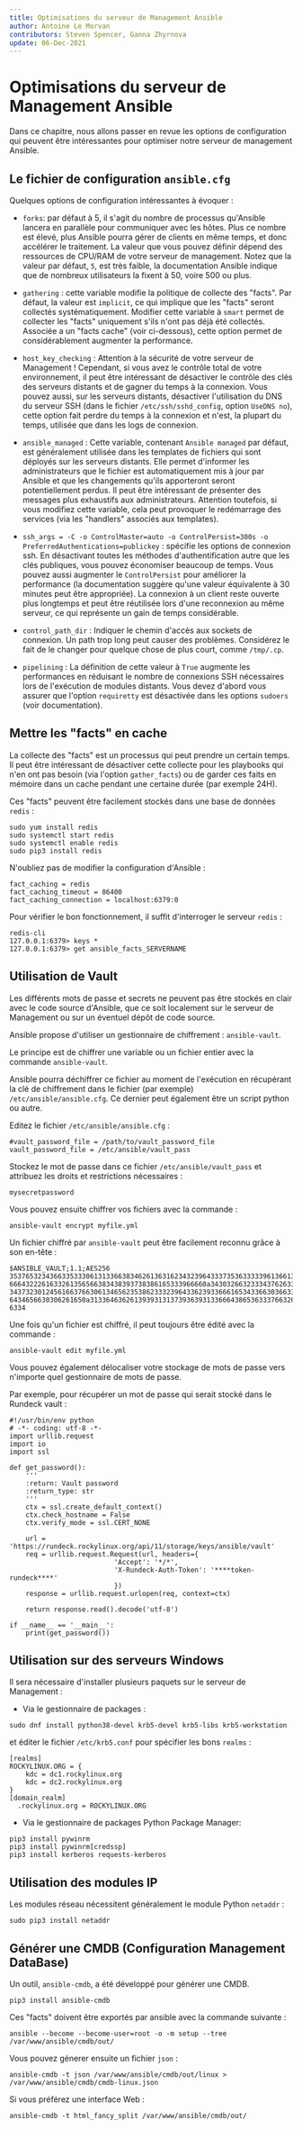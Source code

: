 ```yaml
---
title: Optimisations du serveur de Management Ansible
author: Antoine Le Morvan
contributors: Steven Spencer, Ganna Zhyrnova
update: 06-Dec-2021
---
```


# Optimisations du serveur de Management Ansible

Dans ce chapitre, nous allons passer en revue les options de configuration qui peuvent être intéressantes pour optimiser notre serveur de management Ansible.

## Le fichier de configuration `ansible.cfg`

Quelques options de configuration intéressantes à évoquer :

* `forks`: par défaut à 5, il s'agit du nombre de processus qu'Ansible lancera en parallèle pour communiquer avec les hôtes. Plus ce nombre est élevé, plus Ansible pourra gérer de clients en même temps, et donc accélérer le traitement. La valeur que vous pouvez définir dépend des ressources de CPU/RAM de votre serveur de management. Notez que la valeur par défaut, `5`, est très faible, la documentation Ansible indique que de nombreux utilisateurs la fixent à 50, voire 500 ou plus.

* `gathering` : cette variable modifie la politique de collecte des "facts". Par défaut, la valeur est `implicit`, ce qui implique que les "facts" seront collectés systématiquement. Modifier cette variable à `smart` permet de collecter les "facts" uniquement s'ils n'ont pas déjà été collectés. Associée a un "facts cache" (voir ci-dessous), cette option permet de considérablement augmenter la performance.

* `host_key_checking` : Attention à la sécurité de votre serveur de Management ! Cependant, si vous avez le contrôle total de votre environnement, il peut être intéressant de désactiver le contrôle des clés des serveurs distants et de gagner du temps à la connexion. Vous pouvez aussi, sur les serveurs distants, désactiver l'utilisation du DNS du serveur SSH (dans le fichier `/etc/ssh/sshd_config`, option `UseDNS no`), cette option fait perdre du temps à la connexion et n'est, la plupart du temps, utilisée que dans les logs de connexion.

* `ansible_managed` : Cette variable, contenant `Ansible managed` par défaut, est généralement utilisée dans les templates de fichiers qui sont déployés sur les serveurs distants. Elle permet d'informer les administrateurs que le fichier est automatiquement mis à jour par Ansible et que les changements qu'ils apporteront seront potentiellement perdus. Il peut être intéressant de présenter des messages plus exhaustifs aux administrateurs. Attention toutefois, si vous modifiez cette variable, cela peut provoquer le redémarrage des services (via les "handlers" associés aux templates).

* `ssh_args = -C -o ControlMaster=auto -o ControlPersist=300s -o PreferredAuthentications=publickey` : spécifie les options de connexion ssh. En désactivant toutes les méthodes d'authentification autre que les clés publiques, vous pouvez économiser beaucoup de temps. Vous pouvez aussi augmenter le `ControlPersist` pour améliorer la performance (la documentation suggère qu'une valeur équivalente à 30 minutes peut être appropriée). La connexion à un client reste ouverte plus longtemps et peut être réutilisée lors d'une reconnexion au même serveur, ce qui représente un gain de temps considérable.

* `control_path_dir` : Indiquer le chemin d'accès aux sockets de connexion. Un path trop long peut causer des problèmes. Considérez le fait de le changer pour quelque chose de plus court, comme `/tmp/.cp`.

* `pipelining` : La définition de cette valeur à `True` augmente les performances en réduisant le nombre de connexions SSH nécessaires lors de l'exécution de modules distants. Vous devez d'abord vous assurer que l'option `requiretty` est désactivée dans les options `sudoers` (voir documentation).

## Mettre les "facts" en cache

La collecte des "facts" est un processus qui peut prendre un certain temps. Il peut être intéressant de désactiver cette collecte pour les playbooks qui n'en ont pas besoin (via l'option `gather_facts`) ou de garder ces faits en mémoire dans un cache pendant une certaine durée (par exemple 24H).

Ces "facts" peuvent être facilement stockés dans une base de données `redis` :

```
sudo yum install redis
sudo systemctl start redis
sudo systemctl enable redis
sudo pip3 install redis
```

N'oubliez pas de modifier la configuration d'Ansible :

```
fact_caching = redis
fact_caching_timeout = 86400
fact_caching_connection = localhost:6379:0
```

Pour vérifier le bon fonctionnement, il suffit d'interroger le serveur `redis` :

```
redis-cli
127.0.0.1:6379> keys *
127.0.0.1:6379> get ansible_facts_SERVERNAME
```

## Utilisation de Vault

Les différents mots de passe et secrets ne peuvent pas être stockés en clair avec le code source d'Ansible, que ce soit localement sur le serveur de Management ou sur un éventuel dépôt de code source.

Ansible propose d'utiliser un gestionnaire de chiffrement : `ansible-vault`.

Le principe est de chiffrer une variable ou un fichier entier avec la commande `ansible-vault`.

Ansible pourra déchiffrer ce fichier au moment de l'exécution en récupérant la clé de chiffrement dans le fichier (par exemple) `/etc/ansible/ansible.cfg`. Ce dernier peut également être un script python ou autre.

Editez le fichier `/etc/ansible/ansible.cfg` :

```
#vault_password_file = /path/to/vault_password_file
vault_password_file = /etc/ansible/vault_pass
```

Stockez le mot de passe dans ce fichier `/etc/ansible/vault_pass` et attribuez les droits et restrictions nécessaires :

```
mysecretpassword
```

Vous pouvez ensuite chiffrer vos fichiers avec la commande :

```
ansible-vault encrypt myfile.yml
```

Un fichier chiffré par `ansible-vault` peut être facilement reconnu grâce à son en-tête :

```
$ANSIBLE_VAULT;1.1;AES256
35376532343663353330613133663834626136316234323964333735363333396136613266383966
6664322261633261356566383438393738386165333966660a343032663233343762633936313630
34373230124561663766306134656235386233323964336239336661653433663036633334366661
6434656630306261650a313364636261393931313739363931336664386536333766326264633330
6334
```

Une fois qu'un fichier est chiffré, il peut toujours être édité avec la commande :

```
ansible-vault edit myfile.yml
```

Vous pouvez également délocaliser votre stockage de mots de passe vers n'importe quel gestionnaire de mots de passe.

Par exemple, pour récupérer un mot de passe qui serait stocké dans le Rundeck vault :

```
#!/usr/bin/env python
# -*- coding: utf-8 -*-
import urllib.request
import io
import ssl

def get_password():
    '''
    :return: Vault password
    :return_type: str
    '''
    ctx = ssl.create_default_context()
    ctx.check_hostname = False
    ctx.verify_mode = ssl.CERT_NONE

    url = 'https://rundeck.rockylinux.org/api/11/storage/keys/ansible/vault'
    req = urllib.request.Request(url, headers={
                          'Accept': '*/*',
                          'X-Rundeck-Auth-Token': '****token-rundeck****'
                          })
    response = urllib.request.urlopen(req, context=ctx)

    return response.read().decode('utf-8')

if __name__ == '__main__':
    print(get_password())
```

## Utilisation sur des serveurs Windows

Il sera nécessaire d'installer plusieurs paquets sur le serveur de Management :

* Via le gestionnaire de packages :

```
sudo dnf install python38-devel krb5-devel krb5-libs krb5-workstation
```

et éditer le fichier `/etc/krb5.conf` pour spécifier les bons `realms` :

```
[realms]
ROCKYLINUX.ORG = {
    kdc = dc1.rockylinux.org
    kdc = dc2.rockylinux.org
}
[domain_realm]
  .rockylinux.org = ROCKYLINUX.ORG
```

* Via le gestionnaire de packages Python Package Manager:

```
pip3 install pywinrm
pip3 install pywinrm[credssp]
pip3 install kerberos requests-kerberos
```

## Utilisation des modules IP

Les modules réseau nécessitent généralement le module Python `netaddr` :

```
sudo pip3 install netaddr
```

## Générer une CMDB (Configuration Management DataBase)

Un outil, `ansible-cmdb`, a été développé pour générer une CMDB.

```
pip3 install ansible-cmdb
```

Ces "facts" doivent être exportés par ansible avec la commande suivante :

```
ansible --become --become-user=root -o -m setup --tree /var/www/ansible/cmdb/out/
```

Vous pouvez génerer ensuite un fichier `json` :

```
ansible-cmdb -t json /var/www/ansible/cmdb/out/linux > /var/www/ansible/cmdb/cmdb-linux.json
```

Si vous préférez une interface Web :

```
ansible-cmdb -t html_fancy_split /var/www/ansible/cmdb/out/
```
